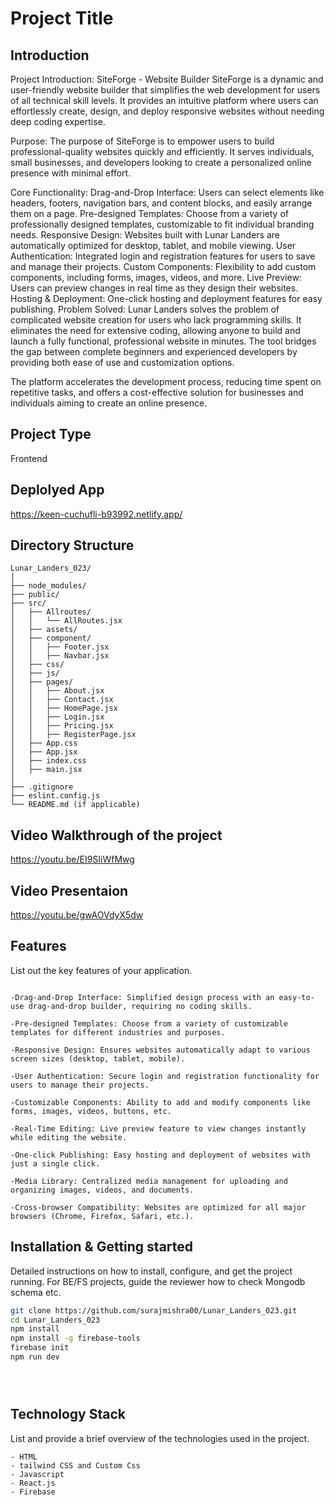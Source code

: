 # Project Title

## Introduction

Project Introduction: SiteForge - Website Builder
 SiteForge is a dynamic and user-friendly website builder that simplifies the web development for users of all technical skill levels. It provides an intuitive platform where users can effortlessly create, design, and deploy responsive websites without needing deep coding expertise.

Purpose:
The purpose of SiteForge is to empower users to build professional-quality websites quickly and efficiently. It serves individuals, small businesses, and developers looking to create a personalized online presence with minimal effort.

Core Functionality:
Drag-and-Drop Interface: Users can select elements like headers, footers, navigation bars, and content blocks, and easily arrange them on a page.
Pre-designed Templates: Choose from a variety of professionally designed templates, customizable to fit individual branding needs.
Responsive Design: Websites built with Lunar Landers are automatically optimized for desktop, tablet, and mobile viewing.
User Authentication: Integrated login and registration features for users to save and manage their projects.
Custom Components: Flexibility to add custom components, including forms, images, videos, and more.
Live Preview: Users can preview changes in real time as they design their websites.
Hosting & Deployment: One-click hosting and deployment features for easy publishing.
Problem Solved:
Lunar Landers solves the problem of complicated website creation for users who lack programming skills. It eliminates the need for extensive coding, allowing anyone to build and launch a fully functional, professional website in minutes. The tool bridges the gap between complete beginners and experienced developers by providing both ease of use and customization options.

The platform accelerates the development process, reducing time spent on repetitive tasks, and offers a cost-effective solution for businesses and individuals aiming to create an online presence.
## Project Type
Frontend 

## Deplolyed App
https://keen-cuchufli-b93992.netlify.app/

## Directory Structure
```
Lunar_Landers_023/
│
├── node_modules/
├── public/
├── src/
│   ├── Allroutes/
│   │   └── AllRoutes.jsx
│   ├── assets/
│   ├── component/
│   │   ├── Footer.jsx
│   │   ├── Navbar.jsx
│   ├── css/
│   ├── js/
│   ├── pages/
│   │   ├── About.jsx
│   │   ├── Contact.jsx
│   │   ├── HomePage.jsx
│   │   ├── Login.jsx
│   │   ├── Pricing.jsx
│   │   ├── RegisterPage.jsx
│   ├── App.css
│   ├── App.jsx
│   ├── index.css
│   ├── main.jsx
│
├── .gitignore
├── eslint.config.js
└── README.md (if applicable)
```

## Video Walkthrough of the project
https://youtu.be/EI9SIiWfMwg


## Video Presentaion
https://youtu.be/gwAOVdyX5dw




## Features
List out the key features of your application.

```

-Drag-and-Drop Interface: Simplified design process with an easy-to-use drag-and-drop builder, requiring no coding skills.

-Pre-designed Templates: Choose from a variety of customizable templates for different industries and purposes.

-Responsive Design: Ensures websites automatically adapt to various screen sizes (desktop, tablet, mobile).

-User Authentication: Secure login and registration functionality for users to manage their projects.

-Customizable Components: Ability to add and modify components like forms, images, videos, buttons, etc.

-Real-Time Editing: Live preview feature to view changes instantly while editing the website.

-One-click Publishing: Easy hosting and deployment of websites with just a single click.

-Media Library: Centralized media management for uploading and organizing images, videos, and documents.

-Cross-browser Compatibility: Websites are optimized for all major browsers (Chrome, Firefox, Safari, etc.).

```




## Installation & Getting started
Detailed instructions on how to install, configure, and get the project running. For BE/FS projects, guide the reviewer how to check Mongodb schema etc.

```bash
git clone https://github.com/surajmishra00/Lunar_Landers_023.git
cd Lunar_Landers_023
npm install
npm install -g firebase-tools
firebase init
npm run dev





```










## Technology Stack
List and provide a brief overview of the technologies used in the project.
```
- HTML
- tailwind CSS and Custom Css
- Javascript
- React.js
- Firebase
```
